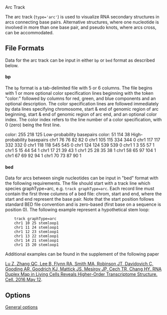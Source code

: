 <p class="page-title">Arc Track</p>

The arc track (`type='arc'`) is used to visualize RNA secondary structures in arcs connecting base pairs. 
Alternative  structures, where one nucleotide is involved in more than one base pair, and pseudo knots, where arcs cross, 
can be accommodated.

## File Formats

Data for the arc track can be input in either `bp` or `bed` format as described below. 

#### bp 

The `bp` format is a tab-delimited file with 5 or 6 columns. The file begins with 1 or more optional color specification lines beginning
with the token "color:" followed by columns for red, green, and blue components and an optional description.
The color specification lines are followed immediately by data lines specifying chromosome, start & end of genomic
region of arc beginning, start & end of genomic region of arc end, and an optional color index.  The color index 
refers to the line number of a color specification, with 0 (zero) being the first line.  

color:	255	218	125	Low-probability basepairs
color:	51	114	38	High-probability basepairs
chr1	76	76	82	82	0
chr1	105	115	334	344	0
chr1	117	117	332	332	0
chr1	118	118	545	545	0
chr1	124	124	539	539	0
chr1	1	3	55	57	1
chr1	5	15	44	54	1
chr1	17	21	39	43	1
chr1	25	28	35	38	1
chr1	58	65	97	104	1
chr1	67	69	92	94	1
chr1	70	73	87	90	1


#### bed

Data for arcs between single nucleotides can be input in "bed" format with the following requirements.  The file should 
start with a track line which species graphType=arc, e.g. `track graphType=arc`. Each record line must 
contain the first three columns of a bed file: chrom, start and end, where the start and end represent the base pair. 
Note that the start position follows standard BED file convention and is zero-based (first base on a sequence is 
position 0). The following  example represent a hypothetical stem loop:

```
    track graphType=arc
    chr1 10 25 stemloop1
    chr1 11 24 stemloop1
    chr1 12 23 stemloop1
    chr1 13 22 stemloop1
    chr1 14 21 stemloop1
    chr1 15 20 stemloop1
```

Additional examples can be found in the supplement of the following paper

[Lu Z, Zhang QC, Lee B, Flynn RA, Smith MA, Robinson JT, Davidovich C, Gooding AR, Goodrich KJ, Mattick JS, Mesirov JP, Cech TR, Chang HY. RNA Duplex Map in Living Cells Reveals Higher-Order Transcriptome Structure. Cell. 2016 May 12](https://www.cell.com/cell/abstract/S0092-8674(16)30422-6).


## Options

[General options](Tracks.md#options-for-all-track-types)